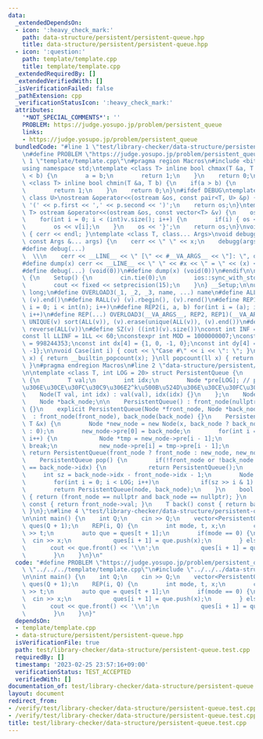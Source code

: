 ```yaml
---
data:
  _extendedDependsOn:
  - icon: ':heavy_check_mark:'
    path: data-structure/persistent/persistent-queue.hpp
    title: data-structure/persistent/persistent-queue.hpp
  - icon: ':question:'
    path: template/template.cpp
    title: template/template.cpp
  _extendedRequiredBy: []
  _extendedVerifiedWith: []
  _isVerificationFailed: false
  _pathExtension: cpp
  _verificationStatusIcon: ':heavy_check_mark:'
  attributes:
    '*NOT_SPECIAL_COMMENTS*': ''
    PROBLEM: https://judge.yosupo.jp/problem/persistent_queue
    links:
    - https://judge.yosupo.jp/problem/persistent_queue
  bundledCode: "#line 1 \"test/library-checker/data-structure/persistent-queue.test.cpp\"\
    \n#define PROBLEM \"https://judge.yosupo.jp/problem/persistent_queue\"\n#line\
    \ 1 \"template/template.cpp\"\n#pragma region Macros\n#include <bits/stdc++.h>\n\
    using namespace std;\ntemplate <class T> inline bool chmax(T &a, T b) {\n    if(a\
    \ < b) {\n        a = b;\n        return 1;\n    }\n    return 0;\n}\ntemplate\
    \ <class T> inline bool chmin(T &a, T b) {\n    if(a > b) {\n        a = b;\n\
    \        return 1;\n    }\n    return 0;\n}\n#ifdef DEBUG\ntemplate <class T,\
    \ class U>\nostream &operator<<(ostream &os, const pair<T, U> &p) {\n    os <<\
    \ '(' << p.first << ',' << p.second << ')';\n    return os;\n}\ntemplate <class\
    \ T> ostream &operator<<(ostream &os, const vector<T> &v) {\n    os << '{';\n\
    \    for(int i = 0; i < (int)v.size(); i++) {\n        if(i) { os << ','; }\n\
    \        os << v[i];\n    }\n    os << '}';\n    return os;\n}\nvoid debugg()\
    \ { cerr << endl; }\ntemplate <class T, class... Args>\nvoid debugg(const T &x,\
    \ const Args &... args) {\n    cerr << \" \" << x;\n    debugg(args...);\n}\n\
    #define debug(...)                                                           \
    \  \\\n    cerr << __LINE__ << \" [\" << #__VA_ARGS__ << \"]: \", debugg(__VA_ARGS__)\n\
    #define dump(x) cerr << __LINE__ << \" \" << #x << \" = \" << (x) << endl\n#else\n\
    #define debug(...) (void(0))\n#define dump(x) (void(0))\n#endif\n\nstruct Setup\
    \ {\n    Setup() {\n        cin.tie(0);\n        ios::sync_with_stdio(false);\n\
    \        cout << fixed << setprecision(15);\n    }\n} __Setup;\n\nusing ll = long\
    \ long;\n#define OVERLOAD3(_1, _2, _3, name, ...) name\n#define ALL(v) (v).begin(),\
    \ (v).end()\n#define RALL(v) (v).rbegin(), (v).rend()\n#define REP1(i, n) for(int\
    \ i = 0; i < int(n); i++)\n#define REP2(i, a, b) for(int i = (a); i < int(b);\
    \ i++)\n#define REP(...) OVERLOAD3(__VA_ARGS__, REP2, REP1)(__VA_ARGS__)\n#define\
    \ UNIQUE(v) sort(ALL(v)), (v).erase(unique(ALL(v)), (v).end())\n#define REVERSE(v)\
    \ reverse(ALL(v))\n#define SZ(v) ((int)(v).size())\nconst int INF = 1 << 30;\n\
    const ll LLINF = 1LL << 60;\nconstexpr int MOD = 1000000007;\nconstexpr int MOD2\
    \ = 998244353;\nconst int dx[4] = {1, 0, -1, 0};\nconst int dy[4] = {0, 1, 0,\
    \ -1};\n\nvoid Case(int i) { cout << \"Case #\" << i << \": \"; }\nint popcount(int\
    \ x) { return __builtin_popcount(x); }\nll popcount(ll x) { return __builtin_popcountll(x);\
    \ }\n#pragma endregion Macros\n#line 2 \"data-structure/persistent/persistent-queue.hpp\"\
    \n\ntemplate <class T, int LOG = 20> struct PersistentQueue {\n    struct Node\
    \ {\n        T val;\n        int idx;\n        Node *pre[LOG]; // pre[k] := \u3053\
    \u306E\u30CE\u30FC\u30C9\u306E2^k\u500B\u524D\u306E\u30CE\u30FC\u30C9\n\n    \
    \    Node(T val, int idx) : val(val), idx(idx) {}\n    };\n    Node *front_node;\n\
    \    Node *back_node;\n\n    PersistentQueue() : front_node(nullptr), back_node(nullptr)\
    \ {}\n    explicit PersistentQueue(Node *front_node, Node *back_node)\n      \
    \  : front_node(front_node), back_node(back_node) {}\n    PersistentQueue push(const\
    \ T &x) {\n        Node *new_node = new Node(x, back_node ? back_node->idx + 1\
    \ : 0);\n        new_node->pre[0] = back_node;\n        for(int i = 1; i < LOG;\
    \ i++) {\n            Node *tmp = new_node->pre[i - 1];\n            if(!tmp)\
    \ break;\n            new_node->pre[i] = tmp->pre[i - 1];\n        }\n       \
    \ return PersistentQueue(front_node ? front_node : new_node, new_node);\n    }\n\
    \    PersistentQueue pop() {\n        if(!front_node or !back_node or front_node->idx\
    \ == back_node->idx) {\n            return PersistentQueue();\n        }\n   \
    \     int sz = back_node->idx - front_node->idx - 1;\n        Node *node = back_node;\n\
    \        for(int i = 0; i < LOG; i++)\n            if(sz >> i & 1) node = node->pre[i];\n\
    \        return PersistentQueue(node, back_node);\n    }\n    bool empty() const\
    \ { return (front_node == nullptr and back_node == nullptr); }\n    T front()\
    \ const { return front_node->val; }\n    T back() const { return back_node->val;\
    \ }\n};\n#line 4 \"test/library-checker/data-structure/persistent-queue.test.cpp\"\
    \n\nint main() {\n    int Q;\n    cin >> Q;\n    vector<PersistentQueue<int>>\
    \ ques(Q + 1);\n    REP(i, Q) {\n        int mode, t, x;\n        cin >> mode\
    \ >> t;\n        auto que = ques[t + 1];\n        if(mode == 0) {\n          \
    \  cin >> x;\n            ques[i + 1] = que.push(x);\n        } else {\n     \
    \       cout << que.front() << '\\n';\n            ques[i + 1] = que.pop();\n\
    \        }\n    }\n}\n"
  code: "#define PROBLEM \"https://judge.yosupo.jp/problem/persistent_queue\"\n#include\
    \ \"../../../template/template.cpp\"\n#include \"../../../data-structure/persistent/persistent-queue.hpp\"\
    \n\nint main() {\n    int Q;\n    cin >> Q;\n    vector<PersistentQueue<int>>\
    \ ques(Q + 1);\n    REP(i, Q) {\n        int mode, t, x;\n        cin >> mode\
    \ >> t;\n        auto que = ques[t + 1];\n        if(mode == 0) {\n          \
    \  cin >> x;\n            ques[i + 1] = que.push(x);\n        } else {\n     \
    \       cout << que.front() << '\\n';\n            ques[i + 1] = que.pop();\n\
    \        }\n    }\n}"
  dependsOn:
  - template/template.cpp
  - data-structure/persistent/persistent-queue.hpp
  isVerificationFile: true
  path: test/library-checker/data-structure/persistent-queue.test.cpp
  requiredBy: []
  timestamp: '2023-02-25 23:57:16+09:00'
  verificationStatus: TEST_ACCEPTED
  verifiedWith: []
documentation_of: test/library-checker/data-structure/persistent-queue.test.cpp
layout: document
redirect_from:
- /verify/test/library-checker/data-structure/persistent-queue.test.cpp
- /verify/test/library-checker/data-structure/persistent-queue.test.cpp.html
title: test/library-checker/data-structure/persistent-queue.test.cpp
---
```

